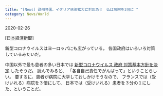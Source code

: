 ```yaml
---
title: "[News] 欧州各国、イタリア感染拡大に対応急ぐ　仏は病院を3倍に "
category: News/World
---
```


2020-02-26

[[日本経済新聞]](https://www.nikkei.com/article/DGXMZO56004760V20C20A2FF8000/) 

 新型コロナウイルスはヨーロッパにも広がっている。
各国政府はいろいろ対策しているみたいだ。

 中国以外で最も患者の多い日本では
[新型コロナウイルス 政府 対策基本方針を決定](https://www3.nhk.or.jp/news/html/20200225/k10012300241000.html) したそうだ。
読んでみると、
「各自自己責任でがんばって」ということらしい。
要するに、患者が病院に大挙しておしかけそうなので、
フランスでは（受けいれる）病院を３倍にして、
日本では（受けいれる）患者を３分の１にした、ということだ。

